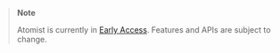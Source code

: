> **Note**
>
> Atomist is currently in [Early Access](/release-lifecycle#early-access-ea).
> Features and APIs are subject to change.
